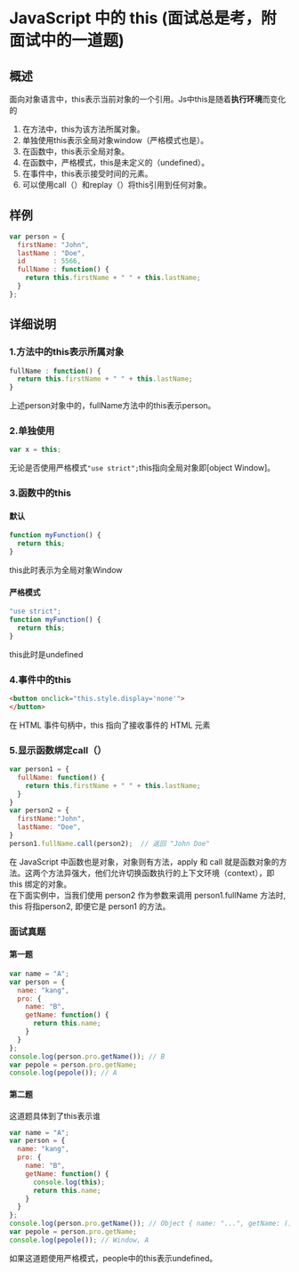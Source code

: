 # JavaScript 中的 this (面试总是考，附面试中的一道题)
>
## 概述  
>
面向对象语言中，this表示当前对象的一个引用。Js中this是随着**执行环境**而变化的  
>
1. 在方法中，this为该方法所属对象。  
2. 单独使用this表示全局对象window（严格模式也是）。  
3. 在函数中，this表示全局对象。  
4. 在函数中，严格模式，this是未定义的（undefined）。  
5. 在事件中，this表示接受时间的元素。  
6. 可以使用call（）和replay（）将this引用到任何对象。
>
## 样例  
>
  ```javascript
  var person = {
    firstName: "John",
    lastName : "Doe",
    id       : 5566,
    fullName : function() {
      return this.firstName + " " + this.lastName;
    }
  };
  ```
>
## 详细说明
>
### 1.方法中的this表示所属对象
>
  ```javascript
  fullName : function() {
    return this.firstName + " " + this.lastName;
  }
  ```
>
上述person对象中的，fullName方法中的this表示person。
>
### 2.单独使用
>
  ```javascript
  var x = this;
  ```
>
无论是否使用严格模式`"use strict";`this指向全局对象即[object Window]。
>
### 3.函数中的this
>
#### 默认
>
  ```javascript
  function myFunction() {
    return this;
  }
  ```
>
this此时表示为全局对象Window
>
#### 严格模式
>
  ```javascript
  "use strict";
  function myFunction() {
    return this;
  }
  ```
>
this此时是undefined
>
### 4.事件中的this
>
  ```html
  <button onclick="this.style.display='none'">
  </button>
  ```
 >
在 HTML 事件句柄中，this 指向了接收事件的 HTML 元素
>
### 5.显示函数绑定call（）
>
  ```javascript
  var person1 = {
    fullName: function() {
      return this.firstName + " " + this.lastName;
    }
  }
  var person2 = {
    firstName:"John",
    lastName: "Doe",
  }
  person1.fullName.call(person2);  // 返回 "John Doe"
  ```
>
在 JavaScript 中函数也是对象，对象则有方法，apply 和 call 就是函数对象的方法。这两个方法异强大，他们允许切换函数执行的上下文环境（context），即 this 绑定的对象。  
在下面实例中，当我们使用 person2 作为参数来调用 person1.fullName 方法时, this 将指person2, 即便它是 person1 的方法。  
>
### 面试真题
>
#### 第一题
>
  ```javascript
  var name = "A"; 
  var person = {
    name: "kang",
    pro: {
      name: "B",
      getName: function() {
        return this.name;
      }
    }
  };
  console.log(person.pro.getName()); // B
  var pepole = person.pro.getName;
  console.log(pepole()); // A
  ```
>
#### 第二题
>
这道题具体到了this表示谁
>
  ```javascript
  var name = "A";
  var person = {
    name: "kang",
    pro: {
      name: "B",
      getName: function() {
        console.log(this);
        return this.name;
      }
    }
  };
  console.log(person.pro.getName()); // Object { name: "...", getName: () }, B
  var pepole = person.pro.getName;
  console.log(pepole()); // Window, A
  ```
>
如果这道题使用严格模式，people中的this表示undefined。  
>